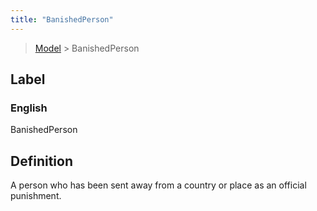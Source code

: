 ```yaml
---
title: "BanishedPerson"
---
```


> [Model](../../) > BanishedPerson

## Label

### English
BanishedPerson


## Definition
A person who has been sent away from a country or place as an official punishment. 


    
